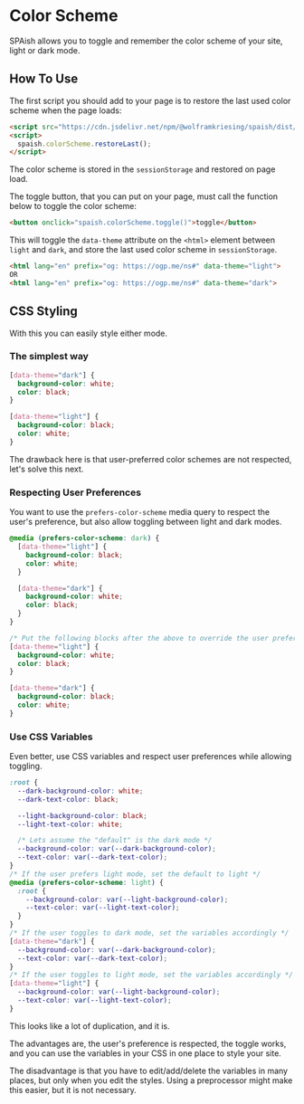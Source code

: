 # Color Scheme

SPAish allows you to toggle and remember the color scheme of your site, light or dark mode.

## How To Use

The first script you should add to your page is to restore the last used color scheme when the page loads:

```html
<script src="https://cdn.jsdelivr.net/npm/@wolframkriesing/spaish/dist/spaish.min.js"></script>
<script>
  spaish.colorScheme.restoreLast();
</script>
```

The color scheme is stored in the `sessionStorage` and restored on page load.

The toggle button, that you can put on your page, must call the function below to toggle the color scheme:

```html
<button onclick="spaish.colorScheme.toggle()">toggle</button>
```

This will toggle the `data-theme` attribute on the `<html>` element between `light` and `dark`,
and store the last used color scheme in `sessionStorage`.

```html
<html lang="en" prefix="og: https://ogp.me/ns#" data-theme="light">
OR
<html lang="en" prefix="og: https://ogp.me/ns#" data-theme="dark">
```

## CSS Styling

With this you can easily style either mode.

### The simplest way

```css
[data-theme="dark"] {
  background-color: white;
  color: black;
}

[data-theme="light"] {
  background-color: black;
  color: white;
}
```

The drawback here is that user-preferred color schemes are not respected, let's solve this next.

### Respecting User Preferences

You want to use the `prefers-color-scheme` media query to respect the user's preference,
but also allow toggling between light and dark modes.

```css
@media (prefers-color-scheme: dark) {
  [data-theme="light"] {
    background-color: black;
    color: white;
  }

  [data-theme="dark"] {
    background-color: white;
    color: black;
  }
}

/* Put the following blocks after the above to override the user preference when toggled */
[data-theme="light"] {
  background-color: white;
  color: black;
}

[data-theme="dark"] {
  background-color: black;
  color: white;
}
```

### Use CSS Variables

Even better, use CSS variables and respect user preferences while allowing toggling.

```css
:root {
  --dark-background-color: white;
  --dark-text-color: black;

  --light-background-color: black;
  --light-text-color: white;

  /* Lets assume the "default" is the dark mode */
  --background-color: var(--dark-background-color);
  --text-color: var(--dark-text-color);
}
/* If the user prefers light mode, set the default to light */
@media (prefers-color-scheme: light) {
  :root {
    --background-color: var(--light-background-color);
    --text-color: var(--light-text-color);
  }
}
/* If the user toggles to dark mode, set the variables accordingly */
[data-theme="dark"] {
  --background-color: var(--dark-background-color);
  --text-color: var(--dark-text-color);
}
/* If the user toggles to light mode, set the variables accordingly */
[data-theme="light"] {
  --background-color: var(--light-background-color);
  --text-color: var(--light-text-color);
}
```

This looks like a lot of duplication, and it is.

The advantages are, the user's preference is respected, the toggle works, and you can use the variables in your CSS
in one place to style your site.

The disadvantage is that you have to edit/add/delete the variables in many places, but only when you edit the styles.
Using a preprocessor might make this easier, but it is not necessary.
